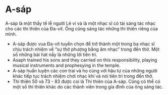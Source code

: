 # A-sáp

A-sáp là một thầy tế lễ người Lê vi và là một nhạc sĩ có tài sáng tác nhạc cho các thi thiên của Đa-vít. Ông cũng sáng tác những thi thiên riêng của mình.
- A-sáp được vua Đa-vít tuyển chọn để trở thành một trong ba nhạc sĩ chịu trách nhiệm về “sự thờ phượng bằng âm nhạc” trong đền thờ. Một số những bài hát nầy là những lời tiên tri.
- Asaph trained his sons and they carried on this responsibility, playing musical instruments and prophesying in the temple.
- A-sáp huấn luyện các con trai và họ cùng với hậu tự của những người khác tiếp tục trách nhiệm chơi nhạc khí và nói tiên tri trong đền thờ.
- Thi thiên 50 và 73 - 83 được coi là Thi thiên của A-sáp. Cũng có thể có một số thi thiên khác do các thành viên trong gia đình của ông sáng tác.

